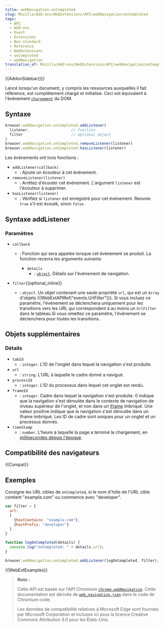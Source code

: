 ```yaml
---
title: webNavigation.onCompleted
slug: Mozilla/Add-ons/WebExtensions/API/webNavigation/onCompleted
tags:
  - API
  - Add-ons
  - Event
  - Extensions
  - Non-standard
  - Reference
  - WebExtensions
  - onCompleted
  - webNavigation
translation_of: Mozilla/Add-ons/WebExtensions/API/webNavigation/onCompleted
---
```


{{AddonSidebar()}}

Lancé lorsqu'un document, y compris les ressources auxquelles il fait référence, est complètement chargé et initialisé. Ceci est équivalent à l'événement [`chargement`](/fr/docs/Web/Events/load) du DOM.

## Syntaxe

```js
browser.webNavigation.onCompleted.addListener(
  listener,                   // function
  filter                      // optional object
)
browser.webNavigation.onCompleted.removeListener(listener)
browser.webNavigation.onCompleted.hasListener(listener)
```

Les événements ont trois fonctions :

- `addListener(callback)`
  - : Ajoute un écouteur à cet événement.
- `removeListener(listener)`
  - : Arrêtez d'écouter cet événement. L'argument `listener` est l'écouteur à supprimer.
- `hasListener(listener)`
  - : Vérifiez si `listener` est enregistré pour cet événement. Renvoie `true` s'il est écouté, sinon `false`.

## Syntaxe addListener

### Paramètres

- `callback`

  - : Fonction qui sera appelée lorsque cet événement se produit. La fonction recevra les arguments suivants:

    - `details`
      - : [`object`](#details). Détails sur l'événement de navigation.

- `filter`{{optional_inline}}
  - : `object`. Un objet contenant une seule propriété `url`, qui est un `Array` d'objets {{WebExtAPIRef("events.UrlFilter")}}. Si vous incluez ce paramètre, l'événement se déclenchera uniquement pour les transitions vers les URL qui correspondent à au moins un `UrlFilter` dans le tableau.Si vous omettez ce paramètre, l'événement se déclenchera pour toutes les transitions.

## Objets supplémentaires

### Détails

- `tabId`
  - : `integer`. L'ID de l'onglet dans lequel la navigation s'est produite.
- `url`
  - : `string`. L'URL à laquelle le cadre donné a navigué.
- `processId`
  - : `integer`. L'ID du processus dans lequel cet onglet est rendu.
- `frameId`
  - : `integer`. Cadre dans lequel la navigation s'est produite. 0 indique que la navigation s'est déroulée dans le contexte de navigation de niveau supérieur de l'onglet, et non dans un [iframe](/fr/docs/Web/HTML/Element/iframe) imbriqué. Une valeur positive indique que la navigation s'est déroulée dans un iframe imbriqué. Les ID de cadre sont uniques pour un onglet et un processus donnés.
- `timeStamp`
  - : `number`. L'heure à laquelle la page a terminé le chargement, en [millisecondes depuis l'époque](https://en.wikipedia.org/wiki/Unix_time).

## Compatibilité des navigateurs

{{Compat}}

## Exemples

Consigne les URL cibles de `onCompleted`, si le nom d'hôte de l'URL cible contient "example.com" ou commence avec "developer".

```js
var filter = {
  url:
  [
    {hostContains: "example.com"},
    {hostPrefix: "developer"}
  ]
}

function logOnCompleted(details) {
  console.log("onCompleted: " + details.url);
}

browser.webNavigation.onCompleted.addListener(logOnCompleted, filter);
```

{{WebExtExamples}}

> **Note :**
>
> Cette API est basée sur l'API Chromium [`chrome.webNavigation`](https://developer.chrome.com/extensions/webNavigation). Cette documentation est dérivée de [`web_navigation.json`](https://chromium.googlesource.com/chromium/src/+/master/chrome/common/extensions/api/web_navigation.json) dans le code de Chromium code.
>
> Les données de compatibilité relatives à Microsoft Edge sont fournies par Microsoft Corporation et incluses ici sous la licence Creative Commons Attribution 3.0 pour les États-Unis.

<!--
// Copyright 2015 The Chromium Authors. All rights reserved.
//
// Redistribution and use in source and binary forms, with or without
// modification, are permitted provided that the following conditions are
// met:
//
//    * Redistributions of source code must retain the above copyright
// notice, this list of conditions and the following disclaimer.
//    * Redistributions in binary form must reproduce the above
// copyright notice, this list of conditions and the following disclaimer
// in the documentation and/or other materials provided with the
// distribution.
//    * Neither the name of Google Inc. nor the names of its
// contributors may be used to endorse or promote products derived from
// this software without specific prior written permission.
//
// THIS SOFTWARE IS PROVIDED BY THE COPYRIGHT HOLDERS AND CONTRIBUTORS
// "AS IS" AND ANY EXPRESS OR IMPLIED WARRANTIES, INCLUDING, BUT NOT
// LIMITED TO, THE IMPLIED WARRANTIES OF MERCHANTABILITY AND FITNESS FOR
// A PARTICULAR PURPOSE ARE DISCLAIMED. IN NO EVENT SHALL THE COPYRIGHT
// OWNER OR CONTRIBUTORS BE LIABLE FOR ANY DIRECT, INDIRECT, INCIDENTAL,
// SPECIAL, EXEMPLARY, OR CONSEQUENTIAL DAMAGES (INCLUDING, BUT NOT
// LIMITED TO, PROCUREMENT OF SUBSTITUTE GOODS OR SERVICES; LOSS OF USE,
// DATA, OR PROFITS; OR BUSINESS INTERRUPTION) HOWEVER CAUSED AND ON ANY
// THEORY OF LIABILITY, WHETHER IN CONTRACT, STRICT LIABILITY, OR TORT
// (INCLUDING NEGLIGENCE OR OTHERWISE) ARISING IN ANY WAY OUT OF THE USE
// OF THIS SOFTWARE, EVEN IF ADVISED OF THE POSSIBILITY OF SUCH DAMAGE.
-->
